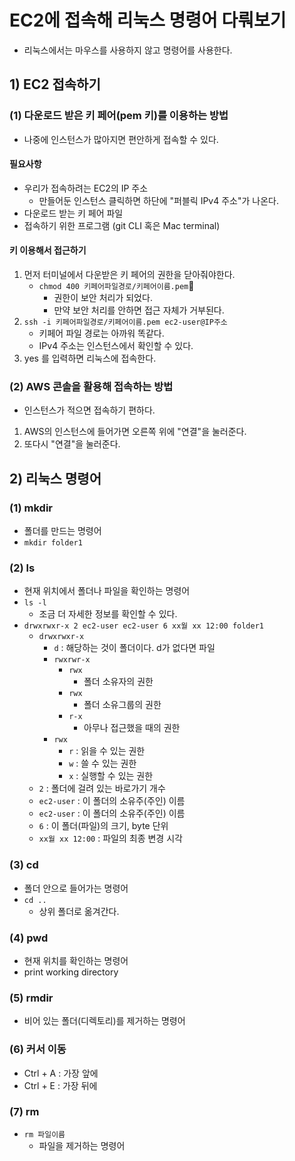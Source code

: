 # EC2에 접속해 리눅스 명령어 다뤄보기
- 리눅스에서는 마우스를 사용하지 않고 명령어를 사용한다.

## 1) EC2 접속하기
### (1) 다운로드 받은 키 페어(pem 키)를 이용하는 방법
- 나중에 인스턴스가 많아지면 편안하게 접속할 수 있다.
#### 필요사항
- 우리가 접속하려는 EC2의 IP 주소
	- 만들어둔 인스턴스 클릭하면 하단에 "퍼블릭 IPv4 주소"가 나온다.
- 다운로드 받는 키 페어 파일
- 접속하기 위한 프로그램 (git CLI 혹은 Mac terminal)

#### 키 이용해서 접근하기
1. 먼저 터미널에서 다운받은 키 페어의 권한을 닫아줘야한다.
	- `chmod 400 키페어파일경로/키페어이름.pem`
		- 권한이 보안 처리가 되었다.
		- 만약 보안 처리를 안하면 접근 자체가 거부된다.
2. `ssh -i 키페어파일경로/키페어이름.pem ec2-user@IP주소`
	- 키페어 파일 경로는 아까워 똑같다.
	- IPv4 주소는 인스턴스에서 확인할 수 있다.
3. yes 를 입력하면 리눅스에 접속한다.

### (2) AWS 콘솔을 활용해 접속하는 방법
- 인스턴스가 적으면 접속하기 편하다.
1. AWS의 인스턴스에 들어가면 오른쪽 위에 "연결"을 눌러준다.
2. 또다시 "연결"을 눌러준다.

## 2) 리눅스 명령어
### (1) mkdir
- 폴더를 만드는 명령어
- `mkdir folder1`

### (2) ls
- 현재 위치에서 폴더나 파일을 확인하는 명령어
- `ls -l`
	- 조금 더 자세한 정보를 확인할 수 있다.
- `drwxrwxr-x 2 ec2-user ec2-user 6 xx월 xx 12:00 folder1`
	- `drwxrwxr-x`
		- `d` : 해당하는 것이 폴더이다. d가 없다면 파일
		- `rwxrwr-x`
			- `rwx`
				- 폴더 소유자의 권한
			- `rwx`
				- 폴더 소유그룹의 권한
			- `r-x`
				- 아무나 접근했을 때의 권한
		- `rwx`
			- `r` : 읽을 수 있는 권한
			- `w` : 쓸 수 있는 권한
			- `x` : 실행할 수 있는 권한
	- `2` : 폴더에 걸려 있는 바로가기 개수
	- `ec2-user` : 이 폴더의 소유주(주인) 이름
	- `ec2-user` : 이 폴더의 소유주(주인) 이름
	- `6` : 이 폴더(파일)의 크기, byte 단위
	- `xx월 xx 12:00` : 파일의 최종 변경 시각
### (3) cd
- 폴더 안으로 들어가는 명령어
- `cd ..`
	- 상위 폴더로 옮겨간다.
### (4) pwd
- 현재 위치를 확인하는 명령어
- print working directory

### (5) rmdir
- 비어 있는 폴더(디렉토리)를 제거하는 명령어

### (6) 커서 이동
- Ctrl + A : 가장 앞에
- Ctrl + E : 가장 뒤에

### (7) rm
- `rm 파일이름`
	- 파일을 제거하는 명령어